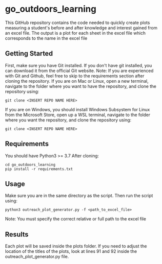 # go_outdoors_learning

This GitHub repository contains the code needed to quickly create plots measuring a student's before and after knowledge and interest gained from an excel file. The output is a plot for each sheet in the excel file which corresponds to the name in the excel file

## Getting Started

First, make sure you have Git installed. If you don't have git installed, you can download it from the official Git website.
Note: If you are experienced with Git and Github, feel free to skip to the requirements section after cloning the repository.
If you are on Mac or Linux, open a new terminal, navigate to the folder where you want to have the repository, and clone the repository using:

```shell
git clone <INSERT REPO NAME HERE>
```

If you are on Windows, you should install Windows Subsystem for Linux from the Microsoft Store, open up a WSL terminal, navigate to the folder where you want the repository, and clone the repository using:

```shell
git clone <INSERT REPO NAME HERE>
```

## Requirements

You should have Python3 >= 3.7
After cloning:

```shell
cd go_outdoors_learning
pip install -r requirements.txt
```

## Usage

Make sure you are in the same directory as the script. Then run the script using:

```shell
python3 outreach_plot_generator.py -f <path_to_excel_file>
```

Note: You must specify the correct relative or full path to the excel file

## Results

Each plot will be saved inside the plots folder. If you need to adjust the location of the titles of the plots, look at lines 91 and 92 inside the outreach_plot_generator.py file.
